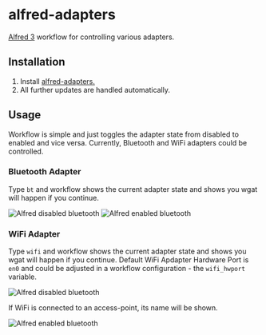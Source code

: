 # alfred-adapters
[Alfred 3][1] workflow for controlling various adapters.

## Installation

1) Install [alfred-adapters.][2]
2) All further updates are handled automatically.

## Usage

Workflow is simple and just toggles the adapter state from disabled to enabled and vice versa. Currently, Bluetooth and WiFi adapters could be controlled.

### Bluetooth Adapter

Type ```bt``` and workflow shows the current adapter state and shows you wgat will happen if you continue.

![Alfred disabled bluetooth](doc/images/alfred-bt-disabled.png?raw=true "")
![Alfred enabled bluetooth](doc/images/alfred-bt-enabled.png?raw=true "")

### WiFi Adapter

Type ```wifi``` and workflow shows the current adapter state and shows you wgat will happen if you continue. Default WiFi Apdapter Hardware Port is ```en0``` and could be adjusted in a workflow configuration - the ```wifi_hwport``` variable.


![Alfred disabled bluetooth](doc/images/alfred-wifi-disabled.png?raw=true "")

If WiFi is connected to an access-point, its name will be shown. 

![Alfred enabled bluetooth](doc/images/alfred-wifi-enabled.png?raw=true "")




[1]: https://www.alfredapp.com/
[2]: https://github.com/vookimedlo/alfred-adapters/releases/latest

